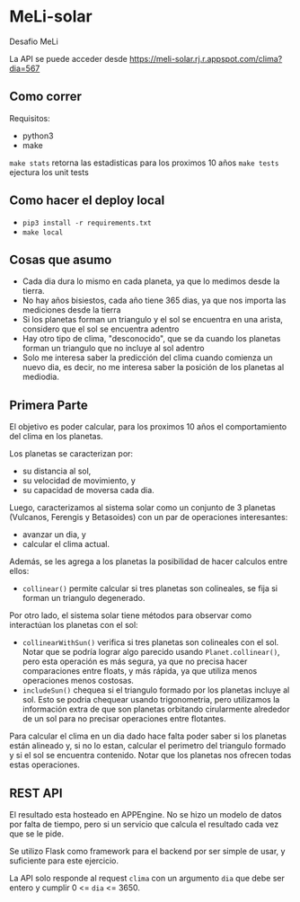 # MeLi-solar
Desafio MeLi

La API se puede acceder desde https://meli-solar.rj.r.appspot.com/clima?dia=567

## Como correr

Requisitos:
 * python3
 * make

`make stats` retorna las estadisticas para los proximos 10 años
`make tests` ejectura los unit tests

## Como hacer el deploy local

 * `pip3 install -r requirements.txt`
 * `make local`

## Cosas que asumo

 * Cada dia dura lo mismo en cada planeta, ya que lo medimos desde la tierra.
 * No hay años bisiestos, cada año tiene 365 dias, ya que nos importa las mediciones desde la tierra
 * Si los planetas forman un triangulo y el sol se encuentra en una arista, considero que el sol se encuentra adentro
 * Hay otro tipo de clima, "desconocido", que se da cuando los planetas forman un triangulo que no incluye al sol adentro
 * Solo me interesa saber la predicción del clima cuando comienza un nuevo dia, es decir, no me interesa saber la posición de los planetas al mediodia.


## Primera Parte

El objetivo es poder calcular, para los proximos 10 años el comportamiento del clima en los planetas.

Los planetas se caracterizan por:
 * su distancia al sol,
 * su velocidad de movimiento, y
 * su capacidad de moversa cada dia.

Luego, caracterizamos al sistema solar como un conjunto de 3 planetas (Vulcanos, Ferengis y Betasoides) con un par de operaciones interesantes:
 * avanzar un dia, y
 * calcular el clima actual.

Además, se les agrega a los planetas la posibilidad de hacer calculos entre ellos:
 * `collinear()` permite calcular si tres planetas son colineales, se fija si forman un triangulo degenerado.

Por otro lado, el sistema solar tiene métodos para observar como interactúan los planetas con el sol:
 * `collinearWithSun()` verifica si tres planetas son colineales con el sol. Notar que se podría lograr algo parecido usando `Planet.collinear()`, pero esta operación es más segura, ya que no precisa hacer comparaciones entre floats, y más rápida, ya que utiliza menos operaciones menos costosas.
 * `includeSun()` chequea si el triangulo formado por los planetas incluye al sol. Esto se podria chequear usando trigonometria, pero utilizamos la información extra de que son planetas orbitando cirularmente alrededor de un sol para no precisar operaciones entre flotantes.

Para calcular el clima en un dia dado hace falta poder saber si los planetas están alineado y, si no lo estan, calcular el perimetro del triangulo formado y si el sol se encuentra contenido. Notar que los planetas nos ofrecen todas estas operaciones.

## REST API

El resultado esta hosteado en APPEngine. No se hizo un modelo de datos por falta de tiempo, pero si un servicio que calcula el resultado cada vez que se le pide.

Se utilizo Flask como framework para el backend por ser simple de usar, y suficiente para este ejercicio.

La API solo responde al request `clima` con un argumento `dia` que debe ser entero y cumplir 0 <= `dia` <= 3650.